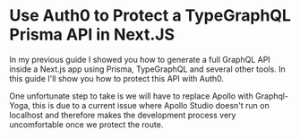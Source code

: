 # Use Auth0 to Protect a TypeGraphQL Prisma API in Next.JS

In my previous guide I showed you how to generate a full GraphQL API inside a Next.js app using Prisma, TypeGraphQL and several other tools. In this guide I'll show you how to protect this API with Auth0.

One unfortunate step to take is we will have to replace Apollo with Graphql-Yoga, this is due to a current issue where Apollo Studio doesn't run on localhost and therefore makes the development process very uncomfortable once we protect the route.